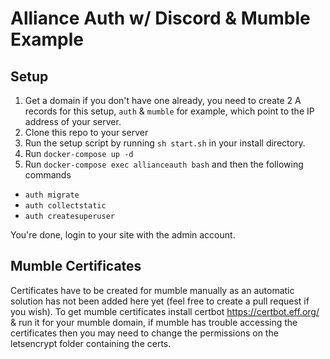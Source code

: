 # Alliance Auth w/ Discord & Mumble Example

## Setup

1. Get a domain if you don't have one already, you need to create 2 A records for this setup, `auth` & `mumble` for example, which point to the IP address of your server.
2. Clone this repo to your server
3. Run the setup script by running `sh start.sh` in your install directory.
4. Run `docker-compose up -d`
5. Run `docker-compose exec allianceauth bash` and then the following commands

- `auth migrate`
- `auth collectstatic`
- `auth createsuperuser`

You're done, login to your site with the admin account.

## Mumble Certificates

Certificates have to be created for mumble manually as an automatic solution has not been added here yet (feel free to create a pull request if you wish).
To get mumble certificates install certbot <https://certbot.eff.org/> & run it for your mumble domain, if mumble has trouble accessing the certificates then you may need to change the permissions on the letsencrypt folder containing the certs.
